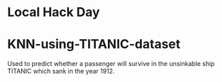 # Local Hack Day
# KNN-using-TITANIC-dataset
Used to predict whether a passenger will survive in the unsinkable ship TITANIC which sank in the year 1912.
